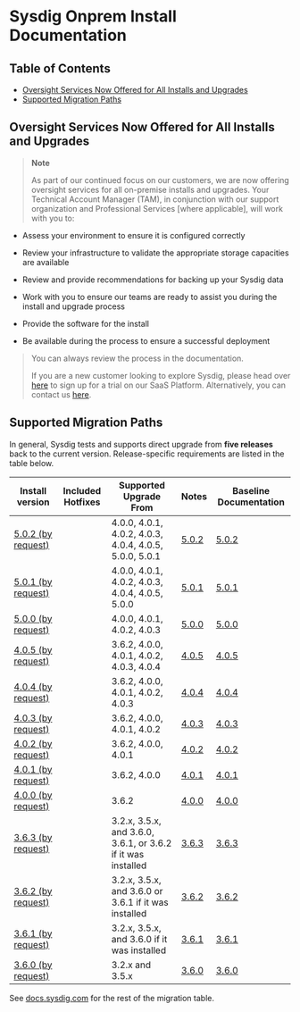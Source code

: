 # Sysdig Onprem Install Documentation

## Table of Contents
  * [Oversight Services Now Offered for All Installs and Upgrades](#oversight-services-now-offered-for-all-installs-and-upgrades)
  * [Supported Migration Paths](#supported-migration-paths)

## Oversight Services Now Offered for All Installs and Upgrades

> **Note**
>
> As part of our continued focus on our customers, we are now offering oversight services for all on-premise installs and upgrades. Your Technical Account Manager (TAM), in conjunction with our support organization and Professional Services \[where applicable\], will work with you to:

-   Assess your environment to ensure it is configured correctly

-   Review your infrastructure to validate the appropriate storage capacities are available

-   Review and provide recommendations for backing up your Sysdig data

-   Work with you to ensure our teams are ready to assist you during the install and upgrade process

-   Provide the software for the install

-   Be available during the process to ensure a successful deployment

> You can always review the process in the documentation.
>
> If you are a new customer looking to explore Sysdig, please head over [here](https://sysdig.com/company/freetrial/) to sign up for a trial on our SaaS Platform. Alternatively, you can contact us [here](https://sysdig.com/company/contactus/).

## Supported Migration Paths

In general, Sysdig tests and supports direct upgrade from **five releases** back to the current version. Release-specific requirements are listed in the table below.

|Install version | Included Hotfixes | Supported Upgrade From | Notes | Baseline Documentation |
|---|---|---|---|---|
| [5.0.2 (by request)](5.0.2)| | 4.0.0, 4.0.1, 4.0.2, 4.0.3, 4.0.4, 4.0.5, 5.0.0, 5.0.1 | [5.0.2](https://docs.sysdig.com/en/sysdig-on-premises-release-notes.html) | [5.0.2](5.0.2)
| [5.0.1 (by request)](5.0.1)| | 4.0.0, 4.0.1, 4.0.2, 4.0.3, 4.0.4, 4.0.5, 5.0.0 | [5.0.1](https://docs.sysdig.com/en/sysdig-on-premises-release-notes.html) | [5.0.1](5.0.1)
| [5.0.0 (by request)](5.0.0)| | 4.0.0, 4.0.1, 4.0.2, 4.0.3 | [5.0.0](https://docs.sysdig.com/en/sysdig-on-premises-release-notes.html) | [5.0.0](5.0.0)
| [4.0.5 (by request)](4.0.5)| | 3.6.2, 4.0.0, 4.0.1, 4.0.2, 4.0.3, 4.0.4 | [4.0.5](https://docs.sysdig.com/en/sysdig-on-premises-release-notes.html) | [4.0.5](4.0.5)
| [4.0.4 (by request)](4.0.4)| | 3.6.2, 4.0.0, 4.0.1, 4.0.2, 4.0.3 | [4.0.4](https://docs.sysdig.com/en/sysdig-on-premises-release-notes.html) | [4.0.4](4.0.4)
| [4.0.3 (by request)](4.0.3)| | 3.6.2, 4.0.0, 4.0.1, 4.0.2 | [4.0.3](https://docs.sysdig.com/en/sysdig-on-premises-release-notes.html) | [4.0.3](4.0.3)
| [4.0.2 (by request)](4.0.2)| | 3.6.2, 4.0.0, 4.0.1 | [4.0.2](https://docs.sysdig.com/en/sysdig-on-premises-release-notes.html) | [4.0.2](4.0.2)
| [4.0.1 (by request)](4.0.1)| | 3.6.2, 4.0.0 | [4.0.1](https://docs.sysdig.com/en/sysdig-on-premises-release-notes.html) | [4.0.1](4.0.1)
| [4.0.0 (by request)](4.0.0)| | 3.6.2 | [4.0.0](https://docs.sysdig.com/en/sysdig-on-premises-release-notes.html) | [4.0.0](4.0.0)
| [3.6.3 (by request)](3.6.3)| | 3.2.x, 3.5.x, and 3.6.0, 3.6.1, or 3.6.2 if it was installed | [3.6.3](https://docs.sysdig.com/en/sysdig-on-premises-release-notes.html) | [3.6.3](3.6.3)
| [3.6.2 (by request)](3.6.2)| | 3.2.x, 3.5.x, and 3.6.0 or 3.6.1 if it was installed | [3.6.2](https://docs.sysdig.com/en/sysdig-on-premises-release-notes.html) | [3.6.2](3.6.2)
| [3.6.1 (by request)](3.6.1)| | 3.2.x, 3.5.x, and 3.6.0 if it was installed | [3.6.1](https://docs.sysdig.com/en/sysdig-on-premises-release-notes.html) | [3.6.1](3.6.1)
| [3.6.0 (by request)](3.6.0)| | 3.2.x and 3.5.x | [3.6.0](https://docs.sysdig.com/en/sysdig-on-premises-release-notes.html) | [3.6.0](3.6.0)


See [docs.sysdig.com](https://docs.sysdig.com/en/on-premises-upgrades.html#UUID-99ec8b45-9aed-4aff-d86b-ad17bc8ef333_UUID-92d3fce4-1e95-4f25-056c-3cc177380de6) for the rest of the migration table.
